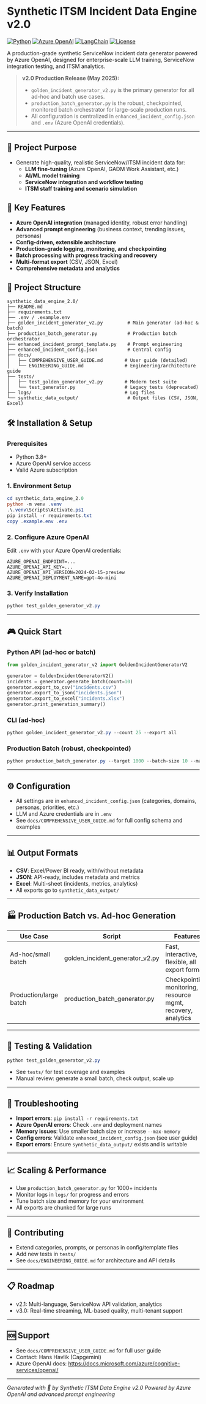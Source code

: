 <!--
README.md - SYNTHETIC ITSM INCIDENT DATA ENGINE v2.0 (Updated May 30, 2025)
-->
# Synthetic ITSM Incident Data Engine v2.0

[![Python](https://img.shields.io/badge/Python-3.8%2B-blue)](https://www.python.org/)
[![Azure OpenAI](https://img.shields.io/badge/Azure-OpenAI-orange)](https://azure.microsoft.com/en-us/products/ai-services/openai-service)
[![LangChain](https://img.shields.io/badge/LangChain-Framework-green)](https://python.langchain.com/)
[![License](https://img.shields.io/badge/License-Capgemini_Internal-red)](https://capgemini.com)

A production-grade synthetic ServiceNow incident data generator powered by Azure OpenAI, designed for enterprise-scale LLM training, ServiceNow integration testing, and ITSM analytics.

> **v2.0 Production Release (May 2025):**
>
> - `golden_incident_generator_v2.py` is the primary generator for all ad-hoc and batch use cases.
> - `production_batch_generator.py` is the robust, checkpointed, monitored batch orchestrator for large-scale production runs.
> - All configuration is centralized in `enhanced_incident_config.json` and `.env` (Azure OpenAI credentials).

---

## 🎯 Project Purpose

- Generate high-quality, realistic ServiceNow/ITSM incident data for:
  - **LLM fine-tuning** (Azure OpenAI, GADM Work Assistant, etc.)
  - **AI/ML model training**
  - **ServiceNow integration and workflow testing**
  - **ITSM staff training and scenario simulation**

## 🚀 Key Features

- **Azure OpenAI integration** (managed identity, robust error handling)
- **Advanced prompt engineering** (business context, trending issues, personas)
- **Config-driven, extensible architecture**
- **Production-grade logging, monitoring, and checkpointing**
- **Batch processing with progress tracking and recovery**
- **Multi-format export** (CSV, JSON, Excel)
- **Comprehensive metadata and analytics**

## 📁 Project Structure

```text
synthetic_data_engine_2.0/
├── README.md
├── requirements.txt
├── .env / .example.env
├── golden_incident_generator_v2.py         # Main generator (ad-hoc & batch)
├── production_batch_generator.py           # Production batch orchestrator
├── enhanced_incident_prompt_template.py    # Prompt engineering
├── enhanced_incident_config.json           # Central config
├── docs/
│   ├── COMPREHENSIVE_USER_GUIDE.md        # User guide (detailed)
│   └── ENGINEERING_GUIDE.md               # Engineering/architecture guide
├── tests/
│   ├── test_golden_generator_v2.py        # Modern test suite
│   └── test_generator.py                  # Legacy tests (deprecated)
├── logs/                                  # Log files
└── synthetic_data_output/                  # Output files (CSV, JSON, Excel)
```

## 🛠️ Installation & Setup

### Prerequisites

- Python 3.8+
- Azure OpenAI service access
- Valid Azure subscription

### 1. Environment Setup

```powershell
cd synthetic_data_engine_2.0
python -m venv .venv
.\.venv\Scripts\Activate.ps1
pip install -r requirements.txt
copy .example.env .env
```

### 2. Configure Azure OpenAI

Edit `.env` with your Azure OpenAI credentials:

```env
AZURE_OPENAI_ENDPOINT=...
AZURE_OPENAI_API_KEY=...
AZURE_OPENAI_API_VERSION=2024-02-15-preview
AZURE_OPENAI_DEPLOYMENT_NAME=gpt-4o-mini
```

### 3. Verify Installation

```powershell
python test_golden_generator_v2.py
```

---

## 🎮 Quick Start

### Python API (ad-hoc or batch)

```python
from golden_incident_generator_v2 import GoldenIncidentGeneratorV2

generator = GoldenIncidentGeneratorV2()
incidents = generator.generate_batch(count=10)
generator.export_to_csv("incidents.csv")
generator.export_to_json("incidents.json")
generator.export_to_excel("incidents.xlsx")
generator.print_generation_summary()
```

### CLI (ad-hoc)

```powershell
python golden_incident_generator_v2.py --count 25 --export all
```

### Production Batch (robust, checkpointed)

```powershell
python production_batch_generator.py --target 1000 --batch-size 10 --max-memory 16000
```

---

## ⚙️ Configuration

- All settings are in `enhanced_incident_config.json` (categories, domains, personas, priorities, etc.)
- LLM and Azure credentials are in `.env`
- See `docs/COMPREHENSIVE_USER_GUIDE.md` for full config schema and examples

---

## 📊 Output Formats

- **CSV**: Excel/Power BI ready, with/without metadata
- **JSON**: API-ready, includes metadata and metrics
- **Excel**: Multi-sheet (incidents, metrics, analytics)
- All exports go to `synthetic_data_output/`

---

## 🏭 Production Batch vs. Ad-hoc Generation

| Use Case                | Script                          | Features                                                      |
|------------------------|----------------------------------|---------------------------------------------------------------|
| Ad-hoc/small batch     | golden_incident_generator_v2.py  | Fast, interactive, flexible, all export formats               |
| Production/large batch | production_batch_generator.py    | Checkpointing, monitoring, resource mgmt, recovery, analytics |

---

## 🧪 Testing & Validation

```powershell
python test_golden_generator_v2.py
```

- See `tests/` for test coverage and examples
- Manual review: generate a small batch, check output, scale up

---

## 🔧 Troubleshooting

- **Import errors**: `pip install -r requirements.txt`
- **Azure OpenAI errors**: Check `.env` and deployment names
- **Memory issues**: Use smaller batch size or increase `--max-memory`
- **Config errors**: Validate `enhanced_incident_config.json` (see user guide)
- **Export errors**: Ensure `synthetic_data_output/` exists and is writable

---

## 📈 Scaling & Performance

- Use `production_batch_generator.py` for 1000+ incidents
- Monitor logs in `logs/` for progress and errors
- Tune batch size and memory for your environment
- All exports are chunked for large runs

---

## 🤝 Contributing

- Extend categories, prompts, or personas in config/template files
- Add new tests in `tests/`
- See `docs/ENGINEERING_GUIDE.md` for architecture and API details

---

## 📋 Roadmap

- v2.1: Multi-language, ServiceNow API validation, analytics
- v3.0: Real-time streaming, ML-based quality, multi-tenant support

---

## 🆘 Support

- See `docs/COMPREHENSIVE_USER_GUIDE.md` for full user guide
- Contact: Hans Havlik (Capgemini)
- Azure OpenAI docs: <https://docs.microsoft.com/azure/cognitive-services/openai/>

---

*Generated with 💙 by Synthetic ITSM Data Engine v2.0*
*Powered by Azure OpenAI and advanced prompt engineering*
